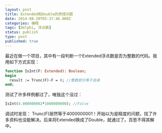 ```yaml
---
layout: post
title: Extended和Double的奇怪问题
date: 2014-08-20T05:37:46.000Z
categories: 编程
tags: [Delphi, 浮点数]
status: publish
type: post
published: true
---
```


最近在做一个项目，其中有一段判断一个Extended浮点数是否为整数的代码。我用如下方式实现：

```pascal
function IsInt(F: Extended): Boolean;
begin
  result := Trunc(F)-F = 0; //整数部分等于自身
end;
```

测试了许多样例都过了，唯独这个没过：

```pascal
IsInt(4.000000002*1000000000); //False
```

调试时发现： Trunc(F)居然等于4000000001！开始以为是精度的问题，找了许多资料也没能解决。后来将Extended换成了Double，就通过了。百思不得其解中。
